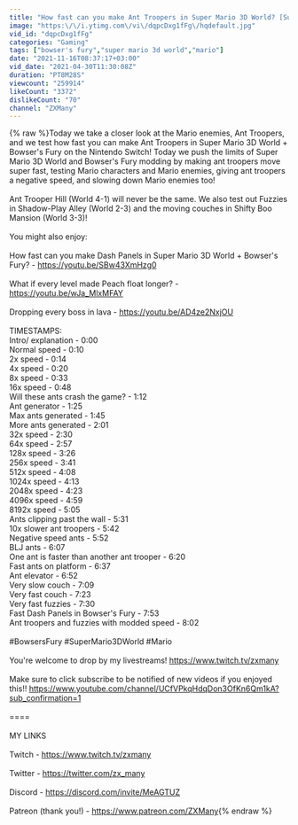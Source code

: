 ```yaml
---
title: "How fast can you make Ant Troopers in Super Mario 3D World? [Super Mario 3D World modding]"
image: "https:\/\/i.ytimg.com\/vi\/dqpcDxg1fFg\/hqdefault.jpg"
vid_id: "dqpcDxg1fFg"
categories: "Gaming"
tags: ["bowser's fury","super mario 3d world","mario"]
date: "2021-11-16T08:37:17+03:00"
vid_date: "2021-04-30T11:30:08Z"
duration: "PT8M28S"
viewcount: "259914"
likeCount: "3372"
dislikeCount: "70"
channel: "ZXMany"
---
```

{% raw %}Today we take a closer look at the Mario enemies, Ant Troopers, and we test how fast you can make Ant Troopers in Super Mario 3D World + Bowser's Fury on the Nintendo Switch! Today we push the limits of Super Mario 3D World and Bowser's Fury modding by making ant troopers move super fast, testing Mario characters and Mario enemies, giving ant troopers a negative speed, and slowing down Mario enemies too!<br /><br />Ant Trooper Hill (World 4-1) will never be the same. We also test out Fuzzies in Shadow-Play Alley (World 2-3) and the moving couches in Shifty Boo Mansion (World 3-3)!<br /><br />You might also enjoy:<br /><br />How fast can you make Dash Panels in Super Mario 3D World + Bowser's Fury? - <a rel="nofollow" target="blank" href="https://youtu.be/SBw43XmHzg0">https://youtu.be/SBw43XmHzg0</a><br /><br />What if every level made Peach float longer? - <a rel="nofollow" target="blank" href="https://youtu.be/wJa_MlxMFAY">https://youtu.be/wJa_MlxMFAY</a><br /><br />Dropping every boss in lava - <a rel="nofollow" target="blank" href="https://youtu.be/AD4ze2NxjOU">https://youtu.be/AD4ze2NxjOU</a><br /><br />TIMESTAMPS:<br />Intro/ explanation - 0:00<br />Normal speed - 0:10<br />2x speed - 0:14<br />4x speed - 0:20<br />8x speed - 0:33<br />16x speed - 0:48<br />Will these ants crash the game? - 1:12<br />Ant generator - 1:25<br />Max ants generated - 1:45<br />More ants generated - 2:01<br />32x speed - 2:30<br />64x speed - 2:57<br />128x speed - 3:26<br />256x speed - 3:41<br />512x speed - 4:08<br />1024x speed - 4:13<br />2048x speed - 4:23<br />4096x speed - 4:59<br />8192x speed - 5:05<br />Ants clipping past the wall - 5:31<br />10x slower ant troopers - 5:42<br />Negative speed ants - 5:52<br />BLJ ants - 6:07<br />One ant is faster than another ant trooper - 6:20<br />Fast ants on platform - 6:37<br />Ant elevator - 6:52<br />Very slow couch - 7:09<br />Very fast couch - 7:23<br />Very fast fuzzies - 7:30<br />Fast Dash Panels in Bowser's Fury - 7:53<br />Ant troopers and fuzzies with modded speed - 8:02<br /><br />#BowsersFury #SuperMario3DWorld #Mario<br /><br />You're welcome to drop by my livestreams! <a rel="nofollow" target="blank" href="https://www.twitch.tv/zxmany">https://www.twitch.tv/zxmany</a><br /><br />Make sure to click subscribe to be notified of new videos if you enjoyed this!! <a rel="nofollow" target="blank" href="https://www.youtube.com/channel/UCfVPkqHdqDon3OfKn6Qm1kA?sub_confirmation=1">https://www.youtube.com/channel/UCfVPkqHdqDon3OfKn6Qm1kA?sub_confirmation=1</a><br /><br />====<br /><br />MY LINKS<br /><br />Twitch - <a rel="nofollow" target="blank" href="https://www.twitch.tv/zxmany">https://www.twitch.tv/zxmany</a><br /><br />Twitter - <a rel="nofollow" target="blank" href="https://twitter.com/zx_many">https://twitter.com/zx_many</a><br /><br />Discord - <a rel="nofollow" target="blank" href="https://discord.com/invite/MeAGTUZ">https://discord.com/invite/MeAGTUZ</a><br /><br />Patreon (thank you!) - <a rel="nofollow" target="blank" href="https://www.patreon.com/ZXMany">https://www.patreon.com/ZXMany</a>{% endraw %}
